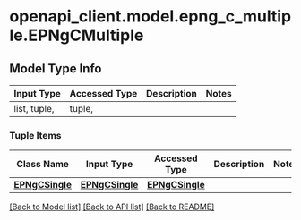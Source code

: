 # openapi_client.model.epng_c_multiple.EPNgCMultiple

## Model Type Info
Input Type | Accessed Type | Description | Notes
------------ | ------------- | ------------- | -------------
list, tuple,  | tuple,  |  | 

### Tuple Items
Class Name | Input Type | Accessed Type | Description | Notes
------------- | ------------- | ------------- | ------------- | -------------
[**EPNgCSingle**](EPNgCSingle.md) | [**EPNgCSingle**](EPNgCSingle.md) | [**EPNgCSingle**](EPNgCSingle.md) |  | 

[[Back to Model list]](../../README.md#documentation-for-models) [[Back to API list]](../../README.md#documentation-for-api-endpoints) [[Back to README]](../../README.md)

